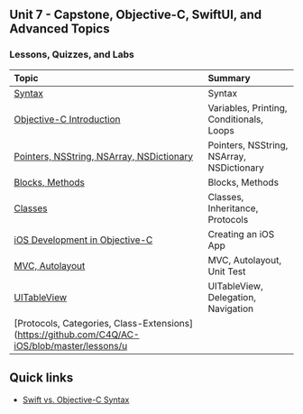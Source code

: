 ## Unit 7 - Capstone, Objective-C, SwiftUI, and Advanced Topics

### Lessons, Quizzes, and Labs 

| Topic | Summary |
|:------|:------|
| [Syntax](https://github.com/C4Q/AC-iOS/tree/master/lessons/unit9/syntax) | Syntax |
| [Objective-C Introduction](https://github.com/C4Q/AC-iOS/blob/master/lessons/unit9/Objective-C_Introduction.md) | Variables, Printing, Conditionals, Loops|
| [Pointers, NSString, NSArray, NSDictionary](https://github.com/C4Q/AC-iOS/blob/master/lessons/unit9/Pointers-NSStrings-NSArray-NSDictionary.md) | Pointers, NSString, NSArray, NSDictionary |
| [Blocks, Methods](https://github.com/C4Q/AC-iOS/blob/master/lessons/unit9/Functions-And-Blocks-In-ObjC.md) | Blocks, Methods |
| [Classes](https://github.com/C4Q/AC-iOS/blob/master/lessons/unit9/Classes.md) | Classes, Inheritance, Protocols |
| [iOS Development in Objective-C](https://github.com/C4Q/AC-iOS/blob/master/lessons/unit9/Introduction%20to%20iOS%20Development%20in%20Objective-C.md) | Creating an iOS App |
| [MVC, Autolayout](https://github.com/C4Q/AC-iOS/tree/master/lessons/unit9/MVC-AutoLayout) | MVC, Autolayout, Unit Test |
| [UITableView](https://github.com/C4Q/AC-iOS/tree/master/lessons/unit9/TableViewIntro) | UITableView, Delegation, Navigation |
| [Protocols, Categories, Class-Extensions](https://github.com/C4Q/AC-iOS/blob/master/lessons/u

## Quick links
* [Swift vs. Objective-C Syntax](../unit9/syntax)

